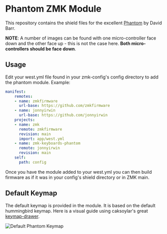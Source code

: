 # Phantom ZMK Module

This repository contains the shield files for the excellent [Phantom](https://github.com/davidphilipbarr/phantom) by David Barr.

**NOTE**: A number of images can be found with one micro-controller face down and the other face up - this is not the case here. **Both micro-controllers should be face down**.

## Usage

Edit your west.yml file found in your zmk-config's config directory to add the phantom module. Example:

```yaml
manifest:
    remotes:
    - name: zmkfirmware
      url-base: https://github.com/zmkfirmware
    - name: jonnyirwin
      url-base: https://github.com/jonnyirwin
    projects:
    - name: zmk
      remote: zmkfirmware
      revision: main
      import: app/west.yml
    - name: zmk-keyboards-phantom
      remote: jonnyirwin
      revision: main
    self:
      path: config
```
Once you have the module added to your west.yml you can then build firmware as if it was in your config's shield directory or in ZMK main.

## Default Keymap
The default keymap is provided in the module. It is based on the default hummingbird keymap. Here is a visual guide using caksoylar's great [keymap-drawer](https://keymap-drawer.streamlit.app).

![Default Phantom Keymap](https://raw.githubusercontent.com/jonnyirwin/zmk-keyboards-phantom/blob/main/img/keymap.svg)
